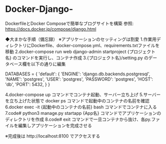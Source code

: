 # Docker-Django-
DockerfileとDocker Composeで簡単なブログサイトを構築
参照: https://docs.docker.jp/compose/django.html

◆大まかな手順（備忘録） ※アプリケーションのセッティングは割愛
1.作業用ディレクトリにDockerfile、docker-compose.yml、requirements.txtファイルを移動
2.docker-compose run web django-admin startproject {プロジェクト名} のコマンドを実行し、コンテナ作成
3.{プロジェクト名}/setting.py のデータベース欄を以下の通りに編集

DATABASES = {
    'default': {
        'ENGINE': 'django.db.backends.postgresql',
        'NAME': 'postgres',
        'USER': 'postgres',
        'PASSWORD': 'postgres',
        'HOST': 'db',
        'PORT': 5432,
    }
}

4.docker-compose up コマンドでコンテナ起動、サーバー立ち上げ
5.サーバーを立ち上げた状態で docker ps コマンドで起動中のコンテナの名前を確認
6.docker exec -it {起動中のコンテナの名前} bash コマンドでコンテナに入る
7.code# python3 manage.py startapp {App名} コマンドでアプリケーションのディレクトリを作成
8.code# exit コマンドで一旦コンテナから抜け、各py.ファイルを編集しアプリケーションを完成させる

※完成後は http://localhost:8100 でアクセスする
